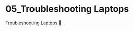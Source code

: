 # 05_Troubleshooting Laptops

[Troubleshooting Laptops &#128279;](https://alison.com/topic/learn/84235/topic-b-demo-2-mobile-device-maintenance)
